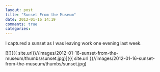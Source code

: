 ```yaml
---
layout: post
title: "Sunset From the Museum"
date: 2012-01-16 14:19
comments: true
categories: 
---
```

I captured a sunset as I was leaving work one evening last week.

[![]({{ site.url}}//images/2012-01-16-sunset-from-the-museum/thumbs/sunset.jpg)]({{ site.url }}//images/2012-01-16-sunset-from-the-museum/thumbs/sunset.jpg)

